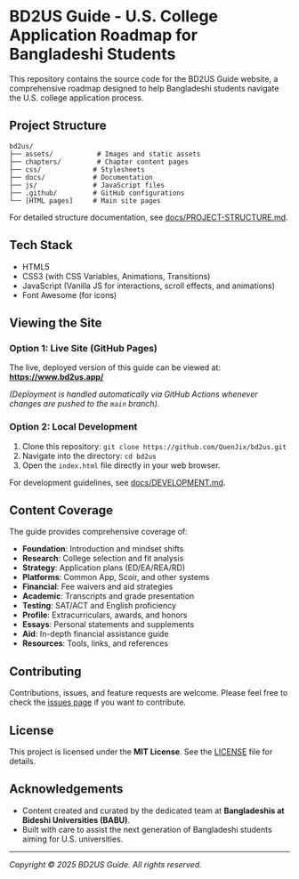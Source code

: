 # BD2US Guide - U.S. College Application Roadmap for Bangladeshi Students

This repository contains the source code for the BD2US Guide website, a comprehensive roadmap designed to help Bangladeshi students navigate the U.S. college application process.

## Project Structure

```
bd2us/
├── assets/           # Images and static assets
├── chapters/         # Chapter content pages  
├── css/             # Stylesheets
├── docs/            # Documentation
├── js/              # JavaScript files
├── .github/         # GitHub configurations
└── [HTML pages]     # Main site pages
```

For detailed structure documentation, see [docs/PROJECT-STRUCTURE.md](docs/PROJECT-STRUCTURE.md).

## Tech Stack

*   HTML5
*   CSS3 (with CSS Variables, Animations, Transitions)
*   JavaScript (Vanilla JS for interactions, scroll effects, and animations)
*   Font Awesome (for icons)

## Viewing the Site

### Option 1: Live Site (GitHub Pages)

The live, deployed version of this guide can be viewed at:
**https://www.bd2us.app/**

*(Deployment is handled automatically via GitHub Actions whenever changes are pushed to the `main` branch).*

### Option 2: Local Development

1.  Clone this repository: `git clone https://github.com/QuenJix/bd2us.git`
2.  Navigate into the directory: `cd bd2us`
3.  Open the `index.html` file directly in your web browser.

For development guidelines, see [docs/DEVELOPMENT.md](docs/DEVELOPMENT.md).

## Content Coverage

The guide provides comprehensive coverage of:

*   **Foundation**: Introduction and mindset shifts
*   **Research**: College selection and fit analysis  
*   **Strategy**: Application plans (ED/EA/REA/RD)
*   **Platforms**: Common App, Scoir, and other systems
*   **Financial**: Fee waivers and aid strategies
*   **Academic**: Transcripts and grade presentation
*   **Testing**: SAT/ACT and English proficiency 
*   **Profile**: Extracurriculars, awards, and honors
*   **Essays**: Personal statements and supplements
*   **Aid**: In-depth financial assistance guide
*   **Resources**: Tools, links, and references

## Contributing

Contributions, issues, and feature requests are welcome. Please feel free to check the [issues page](https://github.com/QuenJix/bd2us/issues) if you want to contribute.

## License

This project is licensed under the **MIT License**. See the [LICENSE](LICENSE) file for details.

## Acknowledgements

*   Content created and curated by the dedicated team at **Bangladeshis at Bideshi Universities (BABU)**.
*   Built with care to assist the next generation of Bangladeshi students aiming for U.S. universities.

---

*Copyright &copy; 2025 BD2US Guide. All rights reserved.* 
